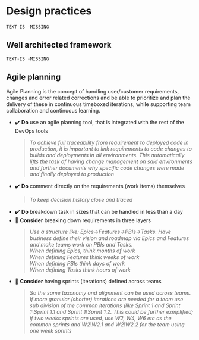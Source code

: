 # Design practices

`TEXT-IS -MISSING`

## Well architected framework

`TEXT-IS -MISSING`

## Agile planning

Agile Planning is the concept of handling user/customer requirements, changes and error related corrections and be able to prioritize and plan the delivery of these in continuous timeboxed iterations, while supporting team collaboration and continuous learning.

- ✔️ **Do** use an agile planning tool, that is integrated with the rest of the DevOps tools
    > *To achieve full traceability from requirement to deployed code in production, it is important to link requirements to code changes to builds and deployments in all environments. This automatically lifts the task of having change management on said environments and further documents why specific code changes were made and finally deployed to production*
- ✔️ **Do** comment directly on the requirements (work items) themselves
    > *To keep decision history close and traced*
- ✔️ **Do** breakdown task in sizes that can be handled in less than a day
- 💭 **Consider** breaking down requirements in three layers
    > *Use a structure like: Epics->Features->PBIs->Tasks.
Have business define their vision and roadmap via Epics and Features and make teams work on PBIs and Tasks.<br/>
When defining Epics, think months of work<br/>
When defining Features think weeks of work<br/>
When defining PBIs think days of work<br/>
When defining Tasks think hours of work*
- 💭 **Consider** having sprints (iterations) defined across teams
    > *So the same taxonomy and alignment can be used across teams. If more granular (shorter) iterations are needed for a team use sub division of the common iterations (like Sprint 1 and Sprint 1\Sprint 1.1 and Sprint 1\Sprint 1.2. This could be further exmplified; if two weeks sprints are used, use W2, W4, W6 etc as the common sprints and W2\W2.1 and W2\W2.2 for the team using one week sprints*
